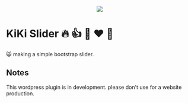 <p align="center">
<img align="center" src="https://user-images.githubusercontent.com/919149/27810259-58f25724-606d-11e7-946e-a10ca9baf7fc.png">
</p>

# KiKi Slider :fire: :+1: :green_heart: :heart: :purple_heart:
:smiley_cat: making a simple bootstrap slider.

## Notes
This wordpress plugin is in development. please don't use for a website production.
